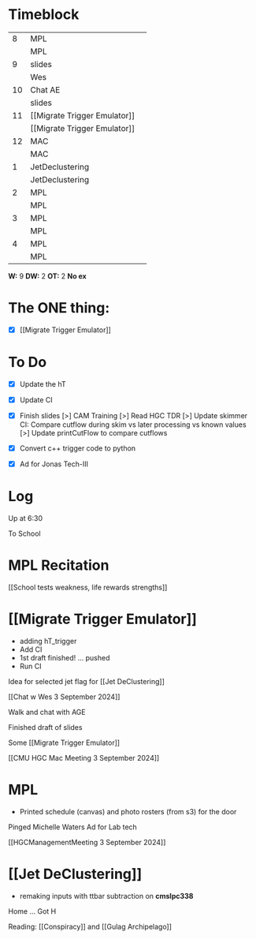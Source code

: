 # Timeblock

|     |                              |     |
| --- | ---------------------------- | --- |
| 8   | MPL                          |     |
|     | MPL                          |     |
| 9   | slides                       |     |
|     | Wes                          |     |
| 10  | Chat AE                      |     |
|     | slides                       |     |
| 11  | [[Migrate Trigger Emulator]] |     |
|     | [[Migrate Trigger Emulator]] |     |
| 12  | MAC                          |     |
|     | MAC                          |     |
| 1   | JetDeclustering              |     |
|     | JetDeclustering              |     |
| 2   | MPL                          |     |
|     | MPL                          |     |
| 3   | MPL                          |     |
|     | MPL                          |     |
| 4   | MPL                          |     |
|     | MPL                          |     |

**W:** 9 
**DW:** 2
**OT:** 2
**No ex**

# The ONE thing: 
- [x] [[Migrate Trigger Emulator]]


# To Do
- [x] Update the hT 
- [x] Update CI
- [x] Finish slides
[>] CAM Training
[>] Read HGC TDR
[>] Update skimmer CI: Compare cutflow during skim vs later processing vs known values
[>] Update printCutFlow to compare cutflows
- [x] Convert c++ trigger code to python
- [x] Ad for Jonas Tech-III


# Log

Up at 6:30

To School

# MPL Recitation 

[[School tests weakness, life rewards strengths]]

# [[Migrate Trigger Emulator]]
- adding hT_trigger
- Add CI
- 1st draft finished! ... pushed
- Run CI 

Idea for selected jet flag for [[Jet DeClustering]]

[[Chat w Wes 3 September 2024]]

Walk and chat with AGE

Finished draft of slides

Some [[Migrate Trigger Emulator]]

[[CMU HGC Mac Meeting 3 September 2024]]

# MPL
- Printed schedule (canvas) and photo rosters (from s3) for the door

Pinged Michelle Waters Ad for Lab tech

[[HGCManagementMeeting 3 September 2024]]

# [[Jet DeClustering]]
 - remaking inputs with ttbar subtraction on **cmslpc338** 

Home ... Got H

Reading: [[Conspiracy]] and [[Gulag Archipelago]]
